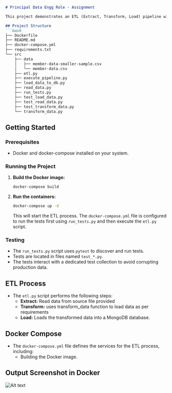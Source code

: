 ```markdown
# Principal Data Engg Role - Assignment

This project demonstrates an ETL (Extract, Transform, Load) pipeline with automated testing using pytest and Docker implementation.

## Project Structure
```bash
├── Dockerfile
├── README.md
├── docker-compose.yml
├── requirements.txt
└── src
    ├── data
    │   ├── member-data-smaller-sample.csv
    │   └── member-data.csv
    ├── etl.py
    ├── execute_pipeline.py
    ├── load_data_to_db.py
    ├── read_data.py
    ├── run_tests.py
    ├── test_load_data.py
    ├── test_read_data.py
    ├── test_transform_data.py
    └── transform_data.py
```

## Getting Started

### Prerequisites

- Docker and docker-compose installed on your system.

### Running the Project

1. **Build the Docker image:**
   ```bash
   docker-compose build
   ```

2. **Run the containers:**
   ```bash
   docker-compose up -d 
   ```
   This will start the ETL process. 
   The `docker-compose.yml` file is configured to run the tests first using `run_tests.py` and then execute the `etl.py` script.

### Testing

- The `run_tests.py` script uses `pytest` to discover and run tests.
- Tests are located in files named `test_*.py`.
- The tests interact with a dedicated test collection to avoid corrupting production data.

## ETL Process

- The `etl.py` script performs the following steps:
    - **Extract:** Read data from source file provided
    - **Transform:** uses transform_data function to load data as per requirements
    - **Load:** Loads the transformed data into a MongoDB database.

## Docker Compose

- The `docker-compose.yml` file defines the services for the ETL process, including:
    - Building the Docker image.

## Output Screenshot in Docker
![Alt text](/Users/ravi/Documents/revenue_nsw_data_engg_test/docker_outuput.jpg?raw=true "Docker Output")
